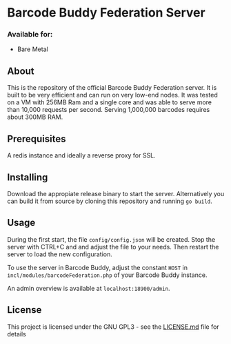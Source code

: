 # Barcode Buddy Federation Server

### Available for:

- Bare Metal

## About
This is the repository of the official Barcode Buddy Federation server. It is built to be very efficient and can run on very low-end nodes. It was tested on a VM with 256MB Ram and a single core and was able to serve more than 10,000 requests per second. Serving 1,000,000 barcodes requires about 300MB RAM.

## Prerequisites

A redis instance and ideally a reverse proxy for SSL.

## Installing

Download the appropiate release binary to start the server. Alternatively you can build it from source by cloning this repository and running `go build`.

## Usage

During the first start, the file `config/config.json` will be created. Stop the server with CTRL+C and and adjust the file to your needs. Then restart the server to load the new configuration.

To use the server in Barcode Buddy, adjust the constant `HOST` in `incl/modules/barcodeFederation.php` of your Barcode Buddy instance.

An admin overview is available at `localhost:18900/admin`.

## License

This project is licensed under the GNU GPL3 - see the [LICENSE.md](LICENSE.md) file for details
